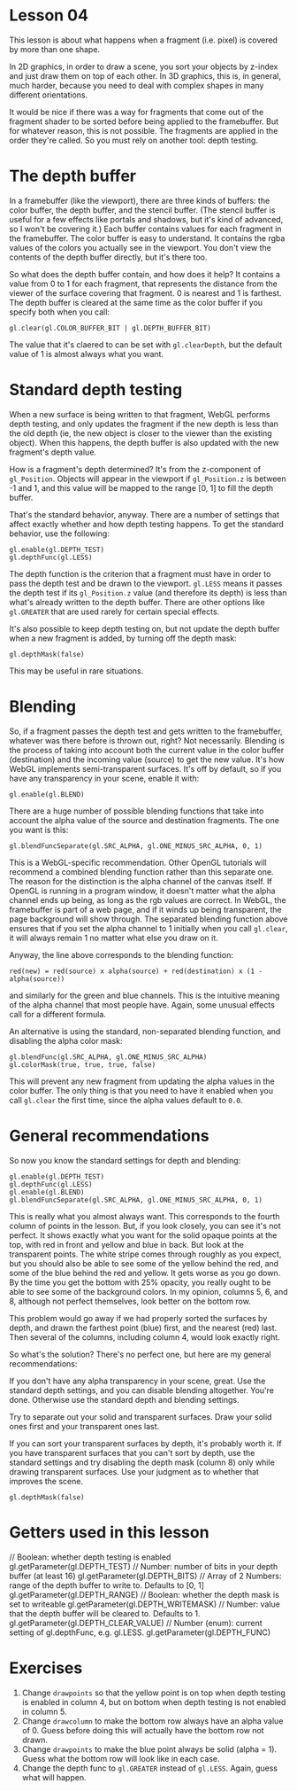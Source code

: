 # Lesson 04

This lesson is about what happens when a fragment (i.e. pixel) is covered by more than one shape.

In 2D graphics, in order to draw a scene, you sort your objects by z-index and just draw them on top
of each other. In 3D graphics, this is, in general, much harder, because you need to deal with
complex shapes in many different orientations.

It would be nice if there was a way for fragments that come out of the fragment shader to be sorted
before being applied to the framebuffer. But for whatever reason, this is not possible. The
fragments are applied in the order they're called. So you must rely on another tool: depth testing.

The depth buffer
===============

In a framebuffer (like the viewport), there are three kinds of buffers: the color buffer, the depth
buffer, and the stencil buffer. (The stencil buffer is useful for a few effects like portals and
shadows, but it's kind of advanced, so I won't be covering it.) Each buffer contains values for each
fragment in the framebuffer. The color buffer is easy to understand. It contains the rgba values of
the colors you actually see in the viewport. You don't view the contents of the depth buffer
directly, but it's there too.

So what does the depth buffer contain, and how does it help? It contains a value from 0 to 1 for
each fragment, that represents the distance from the viewer of the surface covering that fragment.
0 is nearest and 1 is farthest. The depth buffer is cleared at the same time as the color buffer if
you specify both when you call:

	gl.clear(gl.COLOR_BUFFER_BIT | gl.DEPTH_BUFFER_BIT)

The value that it's claered to can be set with `gl.clearDepth`, but the default value of 1 is almost
always what you want.

Standard depth testing
======================

When a new surface is being written to that fragment, WebGL performs depth testing, and only updates
the fragment if the new depth is less than the old depth (ie, the new object is closer to the viewer
than the existing object). When this happens, the depth buffer is also updated with the new
fragment's depth value.

How is a fragment's depth determined? It's from the z-component of `gl_Position`. Objects will
appear in the viewport if `gl_Position.z` is between -1 and 1, and this value will be mapped to the
range [0, 1] to fill the depth buffer.

That's the standard behavior, anyway. There are a number of settings that affect exactly whether and
how depth testing happens. To get the standard behavior, use the following:

	gl.enable(gl.DEPTH_TEST)
	gl.depthFunc(gl.LESS)

The depth function is the criterion that a fragment must have in order to pass the depth test and be
drawn to the viewport. `gl.LESS` means it passes the depth test if its `gl_Position.z` value (and
therefore its depth) is less than what's already written to the depth buffer. There are other
options like `gl.GREATER` that are used rarely for certain special effects.

It's also possible to keep depth testing on, but not update the depth buffer when a new fragment is
added, by turning off the depth mask:

	gl.depthMask(false)

This may be useful in rare situations.

Blending
========

So, if a fragment passes the depth test and gets written to the framebuffer, whatever was there
before is thrown out, right? Not necessarily. Blending is the process of taking into account both
the current value in the color buffer (destination) and the incoming value (source) to get the new
value. It's how WebGL implements semi-transparent surfaces. It's off by default, so if you have any
transparency in your scene, enable it with:

	gl.enable(gl.BLEND)

There are a huge number of possible blending functions that take into account the alpha value of the
source and destination fragments. The one you want is this:

	gl.blendFuncSeparate(gl.SRC_ALPHA, gl.ONE_MINUS_SRC_ALPHA, 0, 1)

This is a WebGL-specific recommendation. Other OpenGL tutorials will recommend a combined blending
function rather than this separate one. The reason for the distinction is the alpha channel of the
canvas itself. If OpenGL is running in a program window, it doesn't matter what the alpha channel
ends up being, as long as the rgb values are correct. In WebGL, the framebuffer is part of a web
page, and if it winds up being transparent, the page background will show through. The separated
blending function above ensures that if you set the alpha channel to 1 initially when you call
`gl.clear`, it will always remain 1 no matter what else you draw on it.

Anyway, the line above corresponds to the blending function:

	red(new) = red(source) x alpha(source) + red(destination) x (1 - alpha(source))

and similarly for the green and blue channels. This is the intuitive meaning of the alpha channel
that most people have. Again, some unusual effects call for a different formula.

An alternative is using the standard, non-separated blending function, and disabling the alpha color
mask:

	gl.blendFunc(gl.SRC_ALPHA, gl.ONE_MINUS_SRC_ALPHA)
	gl.colorMask(true, true, true, false)

This will prevent any new fragment from updating the alpha values in the color buffer. The only
thing is that you need to have it enabled when you call `gl.clear` the first time, since the alpha
values default to `0.0`.

General recommendations
=======================

So now you know the standard settings for depth and blending:

	gl.enable(gl.DEPTH_TEST)
	gl.depthFunc(gl.LESS)
	gl.enable(gl.BLEND)
	gl.blendFuncSeparate(gl.SRC_ALPHA, gl.ONE_MINUS_SRC_ALPHA, 0, 1)

This is really what you almost always want. This corresponds to the fourth column of points in the
lesson. But, if you look closely, you can see it's not perfect. It shows exactly what you want for
the solid opaque points at the top, with red in front and yellow and blue in back. But look at the
transparent points. The white stripe comes through roughly as you expect, but you should also be
able to see some of the yellow behind the red, and some of the blue behind the red and yellow. It
gets worse as you go down. By the time you get the bottom with 25% opacity, you really ought to be
able to see some of the background colors. In my opinion, columns 5, 6, and 8, although not perfect
themselves, look better on the bottom row.

This problem would go away if we had properly sorted the surfaces by depth, and drawn the farthest
point (blue) first, and the nearest (red) last. Then several of the columns, including column 4,
would look exactly right.

So what's the solution? There's no perfect one, but here are my general recommendations:

If you don't have any alpha transparency in your scene, great. Use the standard depth settings,
and you can disable blending altogether. You're done. Otherwise use the standard depth and blending
settings.

Try to separate out your solid and transparent surfaces. Draw your solid ones first and your
transparent ones last.

If you can sort your transparent surfaces by depth, it's probably worth it. If you have transparent
surfaces that you can't sort by depth, use the standard settings and try disabling the depth mask
(column 8) only while drawing transparent surfaces. Use your judgment as to whether that improves
the scene.

	gl.depthMask(false)

Getters used in this lesson
===========================

// Boolean: whether depth testing is enabled
gl.getParameter(gl.DEPTH_TEST)
// Number: number of bits in your depth buffer (at least 16)
gl.getParameter(gl.DEPTH_BITS)
// Array of 2 Numbers: range of the depth buffer to write to. Defaults to [0, 1]
gl.getParameter(gl.DEPTH_RANGE)
// Boolean: whether the depth mask is set to writeable
gl.getParameter(gl.DEPTH_WRITEMASK)
// Number: value that the depth buffer will be cleared to. Defaults to 1.
gl.getParameter(gl.DEPTH_CLEAR_VALUE)
// Number (enum): current setting of gl.depthFunc, e.g. gl.LESS.
gl.getParameter(gl.DEPTH_FUNC)

Exercises
=========

1. Change `drawpoints` so that the yellow point is on top when depth testing is enabled in column
4, but on bottom when depth testing is not enabled in column 5.
1. Change `drawcolumn` to make the bottom row always have an alpha value of 0. Guess before doing
this will actually have the bottom row not drawn.
1. Change `drawpoints` to make the blue point always be solid (alpha = 1). Guess what the bottom
row will look like in each case.
1. Change the depth func to `gl.GREATER` instead of `gl.LESS`. Again, guess what will happen.

